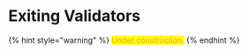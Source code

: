 # Exiting Validators

{% hint style="warning" %}
<mark style="color:orange;">Under construction.</mark>
{% endhint %}
